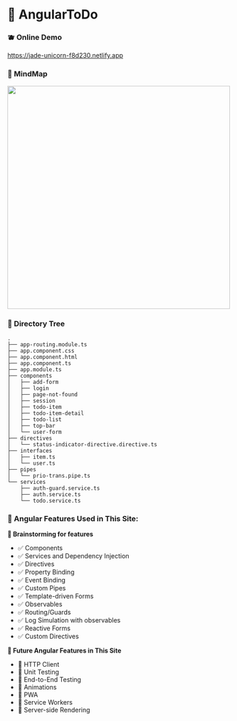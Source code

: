 # 🍉 AngularToDo

### 🫐 Online Demo
https://jade-unicorn-f8d230.netlify.app

### 🍊 MindMap
<img src="https://github.com/zjian107-su/Angular-ToDo/assets/35544956/77c954c1-1a2d-4da1-98e9-41d3437d8c3f" width="500">


### 🍏 Directory Tree
```
.
├── app-routing.module.ts
├── app.component.css
├── app.component.html
├── app.component.ts
├── app.module.ts
├── components
│   ├── add-form
│   ├── login
│   ├── page-not-found
│   ├── session
│   ├── todo-item
│   ├── todo-item-detail
│   ├── todo-list
│   ├── top-bar
│   └── user-form
├── directives
│   └── status-indicator-directive.directive.ts
├── interfaces
│   ├── item.ts
│   └── user.ts
├── pipes
│   └── prio-trans.pipe.ts
└── services
    ├── auth-guard.service.ts
    ├── auth.service.ts
    └── todo.service.ts
```

### 🚀 Angular Features Used in This Site:
**🍌 Brainstorming for features**
- ✅ Components</li>
- ✅ Services and Dependency Injection</li>
- ✅ Directives</li>
- ✅ Property Binding</li>
- ✅ Event Binding</li>
- ✅ Custom Pipes</li>
- ✅ Template-driven Forms</li>
- ✅ Observables</li>
- ✅ Routing/Guards</li>
- ✅ Log Simulation with observables</li>
- ✅ Reactive Forms</li>
- ✅ Custom Directives</li>


**🐡 Future Angular Features in This Site**
- 🔲 HTTP Client</li>
- 🔲 Unit Testing</li>
- 🔲 End-to-End Testing</li>
- 🔲 Animations</li>
- 🔲 PWA</li>
- 🔲 Service Workers</li>
- 🔲 Server-side Rendering</li>
<!-- Add more features here -->
